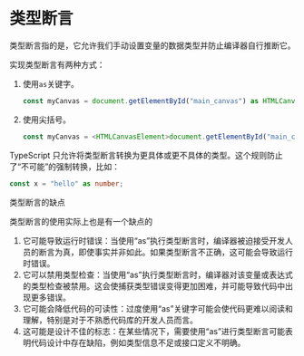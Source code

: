 # 类型断言

类型断言指的是，它允许我们手动设置变量的数据类型并防止编译器自行推断它。

实现类型断言有两种方式：

1. 使用`as`关键字。

   ```typescript
   const myCanvas = document.getElementById("main_canvas") as HTMLCanvasElement;
   ```

2. 使用尖括号。

   ```typescript
   const myCanvas = <HTMLCanvasElement>document.getElementById("main_canvas");
   ```

   



TypeScript 只允许将类型断言转换为更具体或更不具体的类型。这个规则防止了“不可能”的强制转换，比如：

```typescript
const x = "hello" as number;
```



类型断言的缺点

类型断言的使用实际上也是有一个缺点的

1. 它可能导致运行时错误：当使用“as”执行类型断言时，编译器被迫接受开发人员的断言为真，即使事实并非如此。如果类型断言不正确，这可能会导致运行时错误。
2. 它可以禁用类型检查：当使用“as”执行类型断言时，编译器对该变量或表达式的类型检查被禁用。这会使捕获类型错误变得更加困难，并可能导致代码中出现更多错误。
3. 它可能会降低代码的可读性：过度使用“as”关键字可能会使代码更难以阅读和理解，特别是对于不熟悉代码库的开发人员而言。
4. 这可能是设计不佳的标志：在某些情况下，需要使用“as”进行类型断言可能表明代码设计中存在缺陷，例如类型信息不足或接口定义不明确。

